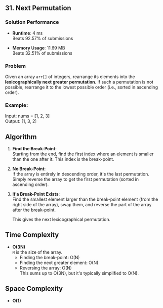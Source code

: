 ## 31. Next Permutation 

### Solution Performance
- **Runtime**: 4 ms  
  Beats 92.57% of submissions

- **Memory Usage**: 11.69 MB  
  Beats 32.51% of submissions

### Problem
Given an array `arr[]` of integers, rearrange its elements into the **lexicographically next greater permutation**. If such a permutation is not possible, rearrange it to the lowest possible order (i.e., sorted in ascending order).

### Example:
Input: nums = [1, 2, 3]  
Output: [1, 3, 2]

## Algorithm

1. **Find the Break-Point**:  
   Starting from the end, find the first index where an element is smaller than the one after it. This index is the break-point.

2. **No Break-Point**:  
   If the array is entirely in descending order, it's the last permutation. Simply reverse the array to get the first permutation (sorted in ascending order).

3. **If a Break-Point Exists**:  
   Find the smallest element larger than the break-point element (from the right side of the array), swap them, and reverse the part of the array after the break-point.

   This gives the next lexicographical permutation.

## Time Complexity

- **O(3N)**  
  `N` is the size of the array.  
  - Finding the break-point: O(N)  
  - Finding the next greater element: O(N)  
  - Reversing the array: O(N)  
  This sums up to O(3N), but it's typically simplified to O(N).

## Space Complexity

- **O(1)**  
